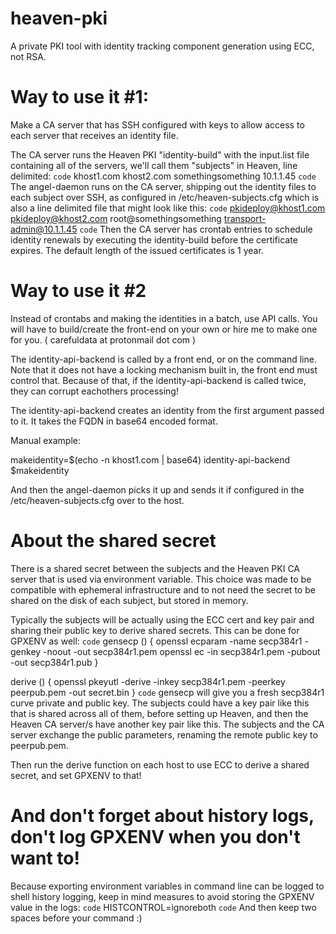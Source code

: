 # heaven-pki
A private PKI tool with identity tracking component generation using ECC, not RSA.

# Way to use it #1:

Make a CA server that has SSH configured with keys to allow access to
each server that receives an identity file.

The CA server runs the Heaven PKI "identity-build" with the input.list file
containing all of the servers, we'll call them "subjects" in Heaven,
line delimited:
`code`
khost1.com
khost2.com
somethingsomething
10.1.1.45
`code`
The angel-daemon runs on the CA server, shipping out the identity files
to each subject over SSH, as configured in /etc/heaven-subjects.cfg
which is also a line delimited file that might look like this:
`code`
pkideploy@khost1.com
pkideploy@khost2.com
root@somethingsomething
transport-admin@10.1.1.45
`code`
Then the CA server has crontab entries to schedule identity renewals
by executing the identity-build before the certificate expires. 
The default length of the issued certificates is 1 year.


# Way to use it #2

Instead of crontabs and making the identities in a batch, use API
calls. You will have to build/create the front-end on your own
or hire me to make one for you. ( carefuldata at protonmail dot com )

The identity-api-backend is called by a front end, or on the command line.
Note that it does not have a locking mechanism built in, the front end
must control that. Because of that, if the  	identity-api-backend is 
called twice, they can corrupt eachothers processing!

The  	identity-api-backend creates an identity from the first argument
passed to it. It takes the FQDN in base64 encoded format. 

Manual example:

makeidentity=$(echo -n khost1.com | base64)
 	identity-api-backend $makeidentity

And then the angel-daemon picks it up and sends it if configured in
the /etc/heaven-subjects.cfg over to the host.



# About the shared secret

There is a shared secret between the subjects and the Heaven PKI CA server that is 
used via environment variable. This choice was made to be compatible with ephemeral
infrastructure and to not need the secret to be shared on the disk of each subject,
but stored in memory.

Typically the subjects will be actually using the ECC cert and key pair and
sharing their public key to derive shared secrets. This can be done for GPXENV
as well:
`code`
gensecp () {
  openssl ecparam -name secp384r1 -genkey -noout -out secp384r1.pem
  openssl ec -in secp384r1.pem -pubout -out secp384r1.pub
}

derive () {
  openssl pkeyutl -derive -inkey secp384r1.pem -peerkey peerpub.pem -out secret.bin
}
`code`
gensecp will give you a fresh secp384r1 curve private and public key. The subjects
could have a key pair like this that is shared across all of them, before setting
up Heaven, and then the Heaven CA server/s have another key pair like this.
The subjects and the CA server exchange the public parameters, renaming the remote
public key to peerpub.pem.

Then run the derive function on each host to use ECC to derive a shared secret,
and set GPXENV to that!

# And don't forget about history logs, don't log GPXENV when you don't want to!

Because exporting environment variables in command line can be logged to shell history logging,
keep in mind measures to avoid storing the GPXENV value in the logs:
`code`
HISTCONTROL=ignoreboth
`code`
And then keep two spaces before your command :)
